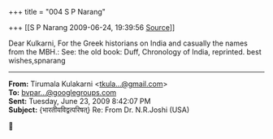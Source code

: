 +++
title = "004 S P Narang"

+++
[[S P Narang	2009-06-24, 19:39:56 [Source](https://groups.google.com/g/bvparishat/c/DEJ4-hSEK5Y)]]



Dear Kulkarni, For the Greek historians on India and casually the names from the MBH.: See: the old book: Duff, Chronology of India, reprinted. best wishes,spnarang  

  

------------------------------------------------------------------------

**From:** Tirumala Kulakarni \<[tkula...@gmail.com]()\>  
**To:** [bvpar...@googlegroups.com]()  
**Sent:** Tuesday, June 23, 2009 8:42:07 PM  
**Subject:** {भारतीयविद्वत्परिषत्} Re: From Dr. N.R.Joshi (USA)  



